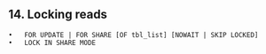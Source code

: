 ## 14.	Locking reads
	•	FOR UPDATE | FOR SHARE [OF tbl_list] [NOWAIT | SKIP LOCKED]
	•	LOCK IN SHARE MODE  
